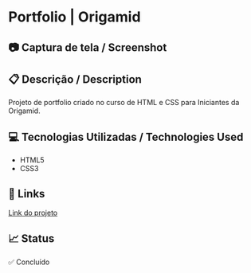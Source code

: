 # Portfolio | Origamid

## 📷 Captura de tela / Screenshot

## 📋 Descrição / Description
Projeto de portfolio criado no curso de HTML e CSS para Iniciantes da Origamid.

## 💻 Tecnologias Utilizadas / Technologies Used
- HTML5
- CSS3

## 🚀 Links 
[Link do projeto](https://portfolio.github.io/ "link")


## 📈 Status
✅ Concluído
